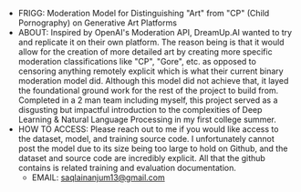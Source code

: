 - FRIGG: Moderation Model for Distinguishing "Art" from "CP" (Child Pornography) on Generative Art Platforms
- ABOUT: Inspired by OpenAI's Moderation API, DreamUp.AI wanted to try and replicate it on their own platform. The reason being is that it would allow for the creation of more detailed art by creating more specific moderation classifications like "CP", "Gore", etc. as opposed to censoring anything remotely explicit which is what their current binary moderation model did. Although this model did not achieve that, it layed the foundational ground work for the rest of the project to build from. Completed in a 2 man team including myself, this project served as a disgusting but impactful introduction to the complexities of Deep Learning & Natural Language Processing in my first college summer.
- HOW TO ACCESS: Please reach out to me if you would like access to the dataset, model, and training source code. I unfortunately cannot post the model due to its size being too large to hold on Github, and the dataset and source code are incredibly explicit. All that the github contains is related training and evaluation documentation.
  - EMAIL: saqlainanjum13@gmail.com
